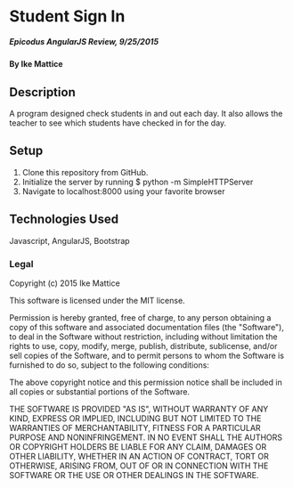 
# Student Sign In

##### Epicodus AngularJS Review, 9/25/2015

#### By Ike Mattice

## Description

A  program designed check students in and out each day.  It also allows the teacher to see which students have checked in for the day.

## Setup

1. Clone this repository from GitHub.
2. Initialize the server by running $ python -m SimpleHTTPServer
3. Navigate to localhost:8000 using your favorite browser


## Technologies Used

Javascript, AngularJS, Bootstrap

### Legal


Copyright (c) 2015 Ike Mattice

This software is licensed under the MIT license.

Permission is hereby granted, free of charge, to any person obtaining a copy of this software and associated documentation files (the "Software"), to deal in the Software without restriction, including without limitation the rights to use, copy, modify, merge, publish, distribute, sublicense, and/or sell copies of the Software, and to permit persons to whom the Software is furnished to do so, subject to the following conditions:

The above copyright notice and this permission notice shall be included in all copies or substantial portions of the Software.

THE SOFTWARE IS PROVIDED "AS IS", WITHOUT WARRANTY OF ANY KIND, EXPRESS OR IMPLIED, INCLUDING BUT NOT LIMITED TO THE WARRANTIES OF MERCHANTABILITY, FITNESS FOR A PARTICULAR PURPOSE AND NONINFRINGEMENT. IN NO EVENT SHALL THE AUTHORS OR COPYRIGHT HOLDERS BE LIABLE FOR ANY CLAIM, DAMAGES OR OTHER LIABILITY, WHETHER IN AN ACTION OF CONTRACT, TORT OR OTHERWISE, ARISING FROM, OUT OF OR IN CONNECTION WITH THE SOFTWARE OR THE USE OR OTHER DEALINGS IN THE SOFTWARE.
